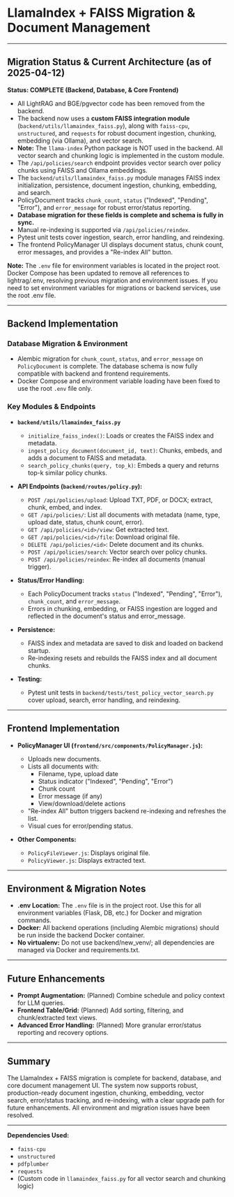 # LlamaIndex + FAISS Migration & Document Management

---

## Migration Status & Current Architecture (as of 2025-04-12)

**Status: COMPLETE (Backend, Database, & Core Frontend)**

- All LightRAG and BGE/pgvector code has been removed from the backend.
- The backend now uses a **custom FAISS integration module** (`backend/utils/llamaindex_faiss.py`), along with `faiss-cpu`, `unstructured`, and `requests` for robust document ingestion, chunking, embedding (via Ollama), and vector search.
- **Note:** The `llama-index` Python package is NOT used in the backend. All vector search and chunking logic is implemented in the custom module.
- The `/api/policies/search` endpoint provides vector search over policy chunks using FAISS and Ollama embeddings.
- The `backend/utils/llamaindex_faiss.py` module manages FAISS index initialization, persistence, document ingestion, chunking, embedding, and search.
- PolicyDocument tracks `chunk_count`, `status` ("Indexed", "Pending", "Error"), and `error_message` for robust error/status reporting.
- **Database migration for these fields is complete and schema is fully in sync.**
- Manual re-indexing is supported via `/api/policies/reindex`.
- Pytest unit tests cover ingestion, search, error handling, and reindexing.
- The frontend PolicyManager UI displays document status, chunk count, error messages, and provides a "Re-index All" button.

**Note:** The `.env` file for environment variables is located in the project root. Docker Compose has been updated to remove all references to lightrag/.env, resolving previous migration and environment issues. If you need to set environment variables for migrations or backend services, use the root .env file.

---

## Backend Implementation

### Database Migration & Environment

- Alembic migration for `chunk_count`, `status`, and `error_message` on `PolicyDocument` is complete. The database schema is now fully compatible with backend and frontend requirements.
- Docker Compose and environment variable loading have been fixed to use the root `.env` file only.

### Key Modules & Endpoints

- **`backend/utils/llamaindex_faiss.py`**
  - `initialize_faiss_index()`: Loads or creates the FAISS index and metadata.
  - `ingest_policy_document(document_id, text)`: Chunks, embeds, and adds a document to FAISS and metadata.
  - `search_policy_chunks(query, top_k)`: Embeds a query and returns top-k similar policy chunks.

- **API Endpoints (`backend/routes/policy.py`):**
  - `POST /api/policies/upload`: Upload TXT, PDF, or DOCX; extract, chunk, embed, and index.
  - `GET /api/policies/`: List all documents with metadata (name, type, upload date, status, chunk count, error).
  - `GET /api/policies/<id>/view`: Get extracted text.
  - `GET /api/policies/<id>/file`: Download original file.
  - `DELETE /api/policies/<id>`: Delete document and its chunks.
  - `POST /api/policies/search`: Vector search over policy chunks.
  - `POST /api/policies/reindex`: Re-index all documents (manual trigger).

- **Status/Error Handling:**
  - Each PolicyDocument tracks `status` ("Indexed", "Pending", "Error"), `chunk_count`, and `error_message`.
  - Errors in chunking, embedding, or FAISS ingestion are logged and reflected in the document's status and error_message.

- **Persistence:**
  - FAISS index and metadata are saved to disk and loaded on backend startup.
  - Re-indexing resets and rebuilds the FAISS index and all document chunks.

- **Testing:**
  - Pytest unit tests in `backend/tests/test_policy_vector_search.py` cover upload, search, error handling, and reindexing.

---

## Frontend Implementation

- **PolicyManager UI (`frontend/src/components/PolicyManager.js`):**
  - Uploads new documents.
  - Lists all documents with:
    - Filename, type, upload date
    - Status indicator ("Indexed", "Pending", "Error")
    - Chunk count
    - Error message (if any)
    - View/download/delete actions
  - "Re-index All" button triggers backend re-indexing and refreshes the list.
  - Visual cues for error/pending status.

- **Other Components:**
  - `PolicyFileViewer.js`: Displays original file.
  - `PolicyViewer.js`: Displays extracted text.

---

## Environment & Migration Notes

- **.env Location:** The `.env` file is in the project root. Use this for all environment variables (Flask, DB, etc.) for Docker and migration commands.
- **Docker:** All backend operations (including Alembic migrations) should be run inside the backend Docker container.
- **No virtualenv:** Do not use backend/new_venv/; all dependencies are managed via Docker and requirements.txt.

---

## Future Enhancements

- **Prompt Augmentation:** (Planned) Combine schedule and policy context for LLM queries.
- **Frontend Table/Grid:** (Planned) Add sorting, filtering, and chunk/extracted text views.
- **Advanced Error Handling:** (Planned) More granular error/status reporting and recovery options.

---

## Summary

The LlamaIndex + FAISS migration is complete for backend, database, and core document management UI. The system now supports robust, production-ready document ingestion, chunking, embedding, vector search, error/status tracking, and re-indexing, with a clear upgrade path for future enhancements. All environment and migration issues have been resolved.

---

**Dependencies Used:**
- `faiss-cpu`
- `unstructured`
- `pdfplumber`
- `requests`
- (Custom code in `llamaindex_faiss.py` for all vector search and chunking logic)
